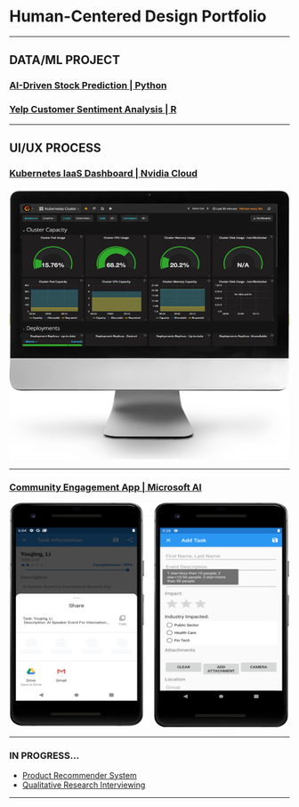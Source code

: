 # Human-Centered Design Portfolio

---
## DATA/ML PROJECT


### [AI-Driven Stock Prediction | Python](/pdf/StealthWealthPoster.pdf)

### [Yelp Customer Sentiment Analysis | R](http://example.com/)




---

## UI/UX PROCESS

### [Kubernetes IaaS Dashboard | Nvidia Cloud](/pdf/k8s.pdf)
<img src="images/k8s.PNG?raw=true"/>
<br>

---
### [Community Engagement App | Microsoft AI](/pdf/engage.pdf)
<img src="images/engagementApp.PNG?raw=true"/>
<br>

---


### IN PROGRESS...
- [Product Recommender System](http://example.com/)	
- [Qualitative Research Interviewing](/sample_page.md)

---




